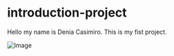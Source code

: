 # introduction-project

Hello my name is Denia Casimiro. This is my fist project.

![Image](https://github.com/user-attachments/assets/15665370-251a-4c70-9a1a-8321ba0ce012)

